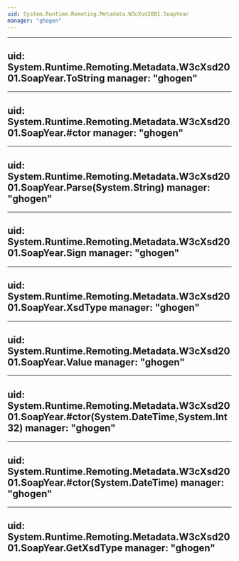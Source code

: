 ```yaml
---
uid: System.Runtime.Remoting.Metadata.W3cXsd2001.SoapYear
manager: "ghogen"
---
```


---
uid: System.Runtime.Remoting.Metadata.W3cXsd2001.SoapYear.ToString
manager: "ghogen"
---

---
uid: System.Runtime.Remoting.Metadata.W3cXsd2001.SoapYear.#ctor
manager: "ghogen"
---

---
uid: System.Runtime.Remoting.Metadata.W3cXsd2001.SoapYear.Parse(System.String)
manager: "ghogen"
---

---
uid: System.Runtime.Remoting.Metadata.W3cXsd2001.SoapYear.Sign
manager: "ghogen"
---

---
uid: System.Runtime.Remoting.Metadata.W3cXsd2001.SoapYear.XsdType
manager: "ghogen"
---

---
uid: System.Runtime.Remoting.Metadata.W3cXsd2001.SoapYear.Value
manager: "ghogen"
---

---
uid: System.Runtime.Remoting.Metadata.W3cXsd2001.SoapYear.#ctor(System.DateTime,System.Int32)
manager: "ghogen"
---

---
uid: System.Runtime.Remoting.Metadata.W3cXsd2001.SoapYear.#ctor(System.DateTime)
manager: "ghogen"
---

---
uid: System.Runtime.Remoting.Metadata.W3cXsd2001.SoapYear.GetXsdType
manager: "ghogen"
---
